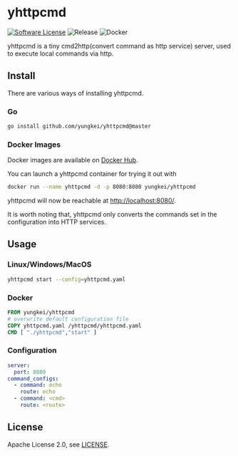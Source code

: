 # yhttpcmd
[![Software License](https://img.shields.io/github/license/yungkei/yhttpcmd)](LICENSE)
![Release](https://img.shields.io/github/v/release/yungkei/yhttpcmd)
![Docker](https://img.shields.io/docker/v/yungkei/yhttpcmd)

yhttpcmd is a tiny cmd2http(convert command as http service) server, used to execute local commands via http.

## Install
There are various ways of installing yhttpcmd.

### Go 
```bash
go install github.com/yungkei/yhttpcmd@master
```

### Docker Images
Docker images are available on [Docker Hub](https://hub.docker.com/r/yungkei/yhttpcmd/).

You can launch a yhttpcmd container for trying it out with

```bash
docker run --name yhttpcmd -d -p 8080:8080 yungkei/yhttpcmd
```

yhttpcmd will now be reachable at <http://localhost:8080/>.

It is worth noting that, yhttpcmd only converts the commands set in the configuration into HTTP services.


## Usage

### Linux/Windows/MacOS
```bash
yhttpcmd start --config=yhttpcmd.yaml
```

### Docker
```dockerfile
FROM yungkei/yhttpcmd
# overwrite default configuration file
COPY yhttpcmd.yaml /yhttpcmd/yhttpcmd.yaml
CMD [ "./yhttpcmd","start" ]
```

### Configuration
```yaml
server:
  port: 8080
command_configs:
  - command: echo
    route: echo
  - command: <cmd>
    route: <route>
```

## License

Apache License 2.0, see [LICENSE](https://github.com/yungkei/yhttpcmd/blob/main/LICENSE).